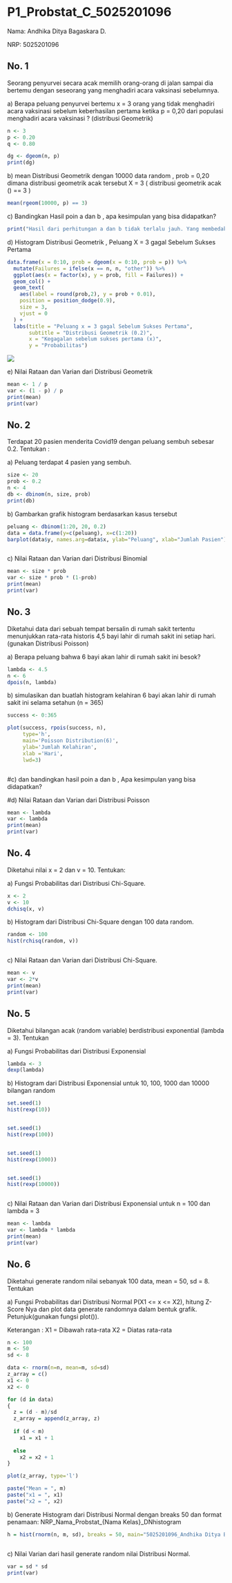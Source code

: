# P1_Probstat_C_5025201096

Nama: Andhika Ditya Bagaskara D.

NRP: 5025201096

## No. 1
Seorang penyurvei secara acak memilih orang-orang di jalan sampai dia bertemu dengan seseorang yang menghadiri acara vaksinasi sebelumnya.

a) Berapa peluang penyurvei bertemu x = 3 orang yang tidak menghadiri acara vaksinasi sebelum keberhasilan pertama ketika p = 0,20 dari populasi menghadiri acara vaksinasi ? (distribusi Geometrik) </li>
  ``` R
  n <- 3
  p <- 0.20
  q <- 0.80
  
  dg <- dgeom(n, p)
  print(dg)
  ```
b) mean Distribusi Geometrik dengan 10000 data random , prob = 0,20 dimana distribusi geometrik acak tersebut X = 3 ( distribusi geometrik acak () == 3 ) </li>
  ``` R
  mean(rgeom(10000, p) == 3)
  ```
c) Bandingkan Hasil poin a dan b , apa kesimpulan yang bisa didapatkan?
 ``` R
 print("Hasil dari perhitungan a dan b tidak terlalu jauh. Yang membedakan adalah a bernilai tetap sedangkan b bernilai random, besar kecil nilainya ditentukan oleh X")
 ```
d) Histogram Distribusi Geometrik , Peluang X = 3 gagal Sebelum Sukses Pertama
``` R
data.frame(x = 0:10, prob = dgeom(x = 0:10, prob = p)) %>%
  mutate(Failures = ifelse(x == n, n, "other")) %>%
  ggplot(aes(x = factor(x), y = prob, fill = Failures)) +
  geom_col() +
  geom_text(
    aes(label = round(prob,2), y = prob + 0.01),
    position = position_dodge(0.9),
    size = 3,
    vjust = 0
  ) +
  labs(title = "Peluang x = 3 gagal Sebelum Sukses Pertama",
       subtitle = "Distribusi Geometrik (0.2)",
       x = "Kegagalan sebelum sukses pertama (x)",
       y = "Probabilitas")
```
<img src="/screenshots/hist1.png">

e) Nilai Rataan dan Varian dari Distribusi Geometrik

``` R
mean <- 1 / p
var <- (1 - p) / p
print(mean)
print(var)
```

## No. 2
Terdapat 20 pasien menderita Covid19 dengan peluang sembuh sebesar 0.2. Tentukan :

a) Peluang terdapat 4 pasien yang sembuh.
``` R
size <- 20
prob <- 0.2
n <- 4
db <- dbinom(n, size, prob)
print(db)
```

b) Gambarkan grafik histogram berdasarkan kasus tersebut
``` R
peluang <- dbinom(1:20, 20, 0.2)
data = data.frame(y=c(peluang), x=c(1:20))
barplot(data$y, names.arg=data$x, ylab="Peluang", xlab="Jumlah Pasien")
```
<img src="">

c) Nilai Rataan dan Varian dari Distribusi Binomial
```R
mean <- size * prob
var <- size * prob * (1-prob)
print(mean)
print(var)
```

## No. 3
Diketahui data dari sebuah tempat bersalin di rumah sakit tertentu menunjukkan rata-rata historis 4,5 bayi lahir di rumah sakit ini setiap hari. (gunakan Distribusi Poisson)

a) Berapa peluang bahwa 6 bayi akan lahir di rumah sakit ini besok?
``` R
lambda <- 4.5
n <- 6
dpois(n, lambda)
```

b) simulasikan dan buatlah histogram kelahiran 6 bayi akan lahir di rumah sakit ini selama setahun (n = 365)
``` R
success <- 0:365

plot(success, rpois(success, n),
     type='h',
     main='Poisson Distribution(6)',
     ylab='Jumlah Kelahiran',
     xlab ='Hari',
     lwd=3)
```
<img src="">

#c) dan bandingkan hasil poin a dan b , Apa kesimpulan yang bisa didapatkan?

#d) Nilai Rataan dan Varian dari Distribusi Poisson
``` R
mean <- lambda
var <- lambda
print(mean)
print(var)
```

## No. 4
Diketahui nilai x = 2 dan v = 10. Tentukan:

a) Fungsi Probabilitas dari Distribusi Chi-Square.
``` R
x <- 2
v <- 10
dchisq(x, v)
```

b) Histogram dari Distribusi Chi-Square dengan 100 data random.
``` R
random <- 100
hist(rchisq(random, v))
```
<img src="">

c) Nilai Rataan dan Varian dari Distribusi Chi-Square.
``` R
mean <- v
var <- 2*v
print(mean)
print(var)
```

## No. 5
Diketahui bilangan acak (random variable) berdistribusi exponential (lambda = 3). Tentukan

a) Fungsi Probabilitas dari Distribusi Exponensial
``` R
lambda <- 3
dexp(lambda)
```

b) Histogram dari Distribusi Exponensial untuk 10, 100, 1000 dan 10000 bilangan random
``` R
set.seed(1)
hist(rexp(10))
```
<img src="">

``` R
set.seed(1)
hist(rexp(100))
```
<img src="">

``` R
set.seed(1)
hist(rexp(1000))
```
<img src="">

``` R
set.seed(1)
hist(rexp(10000))
```
<img src="">

c) Nilai Rataan dan Varian dari Distribusi Exponensial untuk n = 100 dan lambda = 3
``` R
mean <- lambda
var <- lambda * lambda
print(mean)
print(var)
```

## No. 6
Diketahui generate random nilai sebanyak 100 data, mean = 50, sd = 8. Tentukan

a) Fungsi Probabilitas dari Distribusi Normal P(X1 <= x <= X2), hitung Z-Score Nya dan plot data generate randomnya dalam bentuk grafik. Petunjuk(gunakan fungsi plot()).

Keterangan :
X1 = Dibawah rata-rata
X2 = Diatas rata-rata

``` R
n <- 100
m <- 50
sd <- 8

data <- rnorm(n=n, mean=m, sd=sd)
z_array = c()
x1 <- 0
x2 <- 0

for (d in data)
{
  z = (d - m)/sd
  z_array = append(z_array, z)
  
  if (d < m)
    x1 = x1 + 1
  
  else
    x2 = x2 + 1
}

plot(z_array, type='l')

paste("Mean = ", m)
paste("x1 = ", x1)
paste("x2 = ", x2)
```

b) Generate Histogram dari Distribusi Normal dengan breaks 50 dan format penamaan: NRP_Nama_Probstat_{Nama Kelas}_DNhistogram
``` R
h = hist(rnorm(n, m, sd), breaks = 50, main="5025201096_Andhika Ditya Bagaskara D_C_DNhistogram")
```
<img src="">

c) Nilai Varian dari hasil generate random nilai Distribusi Normal.
``` R
var = sd * sd
print(var)
```
